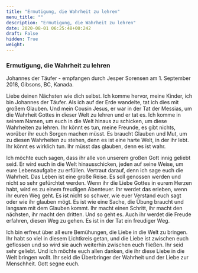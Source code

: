 ```yaml
---
title: "Ermutigung, die Wahrheit zu lehren"
menu_title: ""
description: "Ermutigung, die Wahrheit zu lehren"
date: 2020-08-01 06:25:48+00:242
draft: False
hidden: True
weight:
---
```

### Ermutigung, die Wahrheit zu lehren

Johannes der Täufer - empfangen durch Jesper Sorensen am 1. September 2018, Gibsons, BC, Kanada.

Liebe deinen Nächsten wie dich selbst. Ich komme hervor, meine Kinder, ich bin Johannes der Täufer. Als ich auf der Erde wandelte, tat ich dies mit großem Glauben. Und mein Cousin Jesus, er war in der Tat der Messias, um die Wahrheit Gottes in dieser Welt zu lehren und er tat es. Ich komme in seinem Namen, um euch in die Welt hinaus zu schicken, um diese Wahrheiten zu lehren. Ihr könnt es tun, meine Freunde, es gibt nichts, worüber ihr euch Sorgen machen müsst. Es braucht Glauben und Mut, um zu diesen Wahrheiten zu stehen, denn es ist eine harte Welt, in der ihr lebt. Ihr könnt es wirklich tun. Ihr müsst das glauben, denn es ist wahr.

Ich möchte euch sagen, dass ihr alle von unserem großen Gott innig geliebt seid. Er wird euch in die Welt hinausschicken, jeden auf seine Weise, um eure Lebensaufgabe zu erfüllen. Vertraut darauf, denn ich sage euch die Wahrheit. Das Leben ist eine große Reise. Es soll genossen werden und nicht so sehr gefürchtet werden. Wenn ihr die Liebe Gottes in eurem Herzen habt, wird es zu einem freudigen Abenteuer. Ihr werdet das erleben, wenn ihr euren Weg geht. Es ist nicht so schwer, wie euer Verstand euch sagt oder wie ihr glauben mögt. Es ist wie eine Sache, die Übung braucht und langsam mit dem Glauben kommt. Ihr macht einen Schritt, ihr macht den nächsten, ihr macht den dritten. Und so geht es. Auch ihr werdet die Freude erfahren, diesen Weg zu gehen. Es ist in der Tat ein freudiger Weg.

Ich bin erfreut über all eure Bemühungen, die Liebe in die Welt zu bringen. Ihr habt so viel in diesem Lichtkreis getan, und die Liebe ist zwischen euch geflossen und so wird sie auch weiterhin zwischen euch fließen. Ihr seid sehr geliebt. Und ich möchte euch allen danken, die ihr diese Liebe in die Welt bringen wollt. Ihr seid die Überbringer der Wahrheit und der Liebe zur Menschheit. Gott segne euch.
